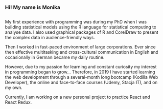 ### Hi! My name is Monika

##
My first experience with programming was during my PhD when I was building statistical models using the R language for statistical computing to analyse data. I also used graphical packages of R and CorelDraw to present the complex data in audience-friendly ways.

Then I worked in fast-paced environment of large corporations. Ever since then effective multitasking and cross-cultural communication in English and occasionally in German became my daily routine.

However, due to my passion for learning and constant curiosity my interest in programming began to grow... Therefore, in 2019 I have started learning the web development through a several-month long bootcamp (Kodilla Web Developer), the online and face-to-face courses (Udemy, Stacja IT), and on my own.

Currently, I am working on a new personal project to practice React and React Redux.
